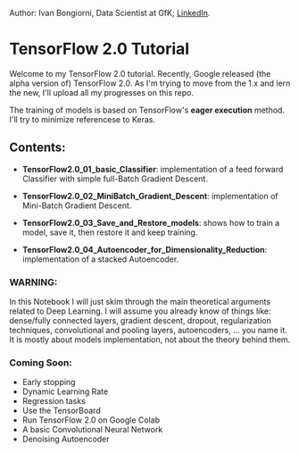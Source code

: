 Author: Ivan Bongiorni, Data Scientist at GfK; [LinkedIn](https://www.linkedin.com/in/ivan-bongiorni-b8a583164/).

# TensorFlow 2.0 Tutorial



Welcome to my TensorFlow 2.0 tutorial.
Recently, Google released (the alpha version of) TensorFlow 2.0. As I'm trying to move from the 1.x and lern the new, I'll upload all my progresses on this repo.

The training of models is based on TensorFlow's **eager execution** method. I'll try to minimize referencese to Keras.


## Contents:

- **TensorFlow2.0_01_basic_Classifier**:  implementation of a feed forward Classifier with simple full-Batch Gradient Descent.

- **TensorFlow2.0_02_MiniBatch_Gradient_Descent**:  implementation of Mini-Batch Gradient Descent.

- **TensorFlow2.0_03_Save_and_Restore_models**:  shows how to train a model, save it, then restore it and keep training.

- **TensorFlow2.0_04_Autoencoder_for_Dimensionality_Reduction**:  implementation of a stacked Autoencoder.


### WARNING:
In this Notebook I will just skim through the main theoretical arguments related to Deep Learning. I will assume you already know of things like: dense/fully connected layers, gradient descent, dropout, regularization techniques, convolutional and pooling layers, autoencoders, ... you name it. It is mostly about models implementation, not about the theory behind them.



### Coming Soon:

- Early stopping
- Dynamic Learning Rate
- Regression tasks
- Use the TensorBoard
- Run TensorFlow 2.0 on Google Colab
- A basic Convolutional Neural Network
- Denoising Autoencoder

